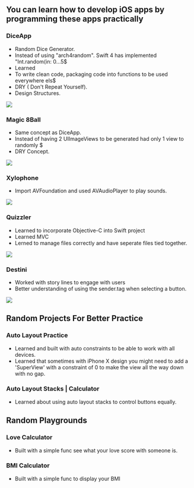 ## You can learn how to develop iOS apps by programming these apps practically 

### DiceApp
- Random Dice Generator.
- Instead of using "arch4random". Swift 4 has implemented "Int.random(in: 0...5$
- Learned
 - To write clean code, packaging code into functions to be used everywhere els$
 - DRY ( Don't Repeat Yourself).
 - Design Structures.

![](https://i.imgur.com/QidjRno.png)

### Magic 8Ball
- Same concept as DiceApp.
- Instead of having 2 UIImageViews to be generated had only 1 view to randomly $
- DRY Concept.

![](https://i.imgur.com/IufQRJV.png)

### Xylophone
- Import AVFoundation and used AVAudioPlayer to play sounds.

![](https://i.imgur.com/pXJmDWa.png)

### Quizzler
- Learned to incorporate Objective-C into Swift project
- Learned MVC
- Lerned to manage files correctly and have seperate files tied together.

![](https://i.imgur.com/OnImEJo.png)

### Destini
- Worked with story lines to engage with users
- Better understanding of using the sender.tag when selecting a button.

![](https://i.imgur.com/gNSNQEy.png)

## Random Projects For Better Practice

### Auto Layout Practice
- Learned and built with auto constraints to be able to work with all devices.
- Learned that sometimes with iPhone X design you might need to add a 'SuperView' with a constraint of 0 to make the view all the way down with no gap.

### Auto Layout Stacks | Calculator
- Learned about using auto layout stacks to control buttons equally.

## Random Playgrounds

### Love Calculator
- Built with a simple func see what your love score with someone is.

### BMI Calculator
- Built with a simple func to display your BMI
